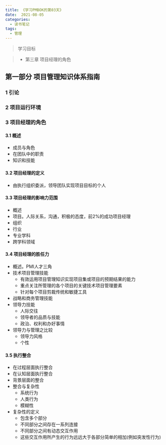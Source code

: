 ```yaml
---
title: 《学习PMBOK的第03天》
date:  2021-08-05
categories:
  - 读书笔记
tags:
  - 管理
---
```


> 学习目标

> - 第三章 项目经理的角色

## 第一部分 项目管理知识体系指南

### 1 引论

### 2 项目运行环境

### 3 项目经理的角色

#### 3.1 概述
- 成员与角色
- 在团队中的职责
- 知识和技能

#### 3.2 项目经理的定义
- 由执行组织委派，领导团队实现项目目标的个人

#### 3.3 项目经理的影响力范围
- 概述
- 项目。人际关系，沟通，积极的态度，前2%的成功项目经理
- 组织
- 行业
- 专业学科
- 跨学科领域

#### 3.4 项目经理的胜任力
- 概述。PMI人才三角
- 技术项目管理技能
  - 有效运用项目管理知识实现项目集或项目的预期结果的能力
  - 重点关注所管理的各个项目的关键技术项目管理要素
  - 针对每个项目剪裁传统和敏捷工具
- 战略和商务管理技能 
- 领导力技能
  - 人际交往
  - 领导者的品质与技能
  - 政治、权利和办好事情
- 领导力与管理之比较
  - 领导力风格
  - 个性

#### 3.5 执行整合

- 在过程层面执行整合
- 在认知层面执行整合
- 背景层面的整合
- 整合与复杂性
  - 系统行为
  - 人类行为
  - 模糊性
- 复杂性的定义
  - 包含多个部分
  - 不同部分之间存在一系列连接
  - 不同部分之间有动态交互作用
  - 这些交互作用所产生的行为远远大于各部分简单的相加(例如突发性行为)  